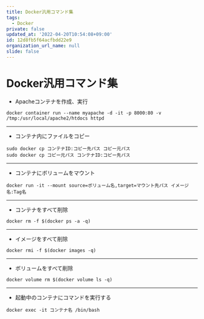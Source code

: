```yaml
---
title: Docker汎用コマンド集
tags:
  - Docker
private: false
updated_at: '2022-04-20T10:54:08+09:00'
id: 12d8fb5f64acfbdd22e9
organization_url_name: null
slide: false
---
```

# Docker汎用コマンド集

- Apacheコンテナを作成、実行

```
docker container run --name myapache -d -it -p 8000:80 -v /tmp:/usr/local/apache2/htdocs httpd
```

--- 

- コンテナ内にファイルをコピー

```
sudo docker cp コンテナID:コピー先パス コピー元パス
sudo docker cp コピー元パス コンテナID:コピー先パス
```

--- 

- コンテナにボリュームをマウント

```
docker run -it --mount source=ボリューム名,target=マウント先パス イメージ名:Tag名
```

--- 

- コンテナをすべて削除

```
docker rm -f $(docker ps -a -q)
```

--- 

- イメージをすべて削除

```
docker rmi -f $(docker images -q)
```

--- 

- ボリュームをすべて削除

```
docker volume rm $(docker volume ls -q)
```

--- 

- 起動中のコンテナにコマンドを実行する 

```
docker exec -it コンテナ名 /bin/bash
```
